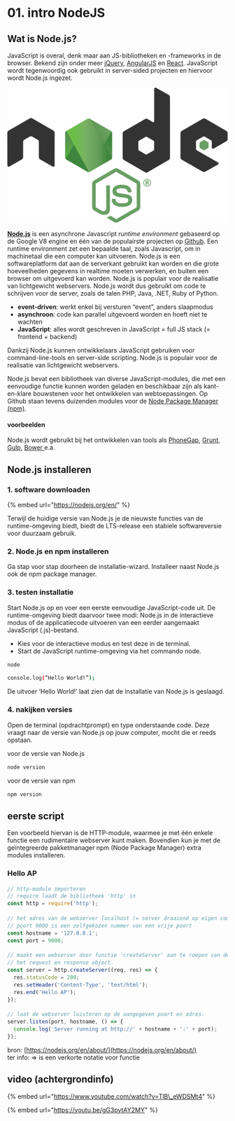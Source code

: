# 01. intro NodeJS

## Wat is Node.js?

JavaScript is overal, denk maar aan JS-bibliotheken en -frameworks in de browser. Bekend zijn onder meer [jQuery](https://jquery.com/), [AngularJS](https://angularjs.org/) en [React](https://reactjs.org/). JavaScript wordt tegenwoordig ook gebruikt in server-sided projecten en hiervoor wordt Node.js ingezet. 

![](../.gitbook/assets/node.png)

[**Node.js**](https://nodejs.org/en/) is een asynchrone Javascript _runtime environment_ gebaseerd op de Google V8 engine en één van de populairste projecten op [Github](https://github.com/).  Een runtime environment zet een bepaalde taal, zoals Javascript, om in machinetaal die een computer kan uitvoeren. Node.js is een softwareplatform dat aan de serverkant gebruikt kan worden en die grote hoeveelheden gegevens in realtime moeten verwerken, en buiten een browser om uitgevoerd kan worden. Node.js is populair voor de realisatie van lichtgewicht webservers. Node.js wordt dus gebruikt om code te schrijven voor de server, zoals de talen PHP, Java, .NET, Ruby of Python. 

* **event-driven**: werkt enkel bij versturen “event”, anders slaapmodus
* **asynchroon**: code kan parallel uitgevoerd worden en hoeft niet te wachten
* **JavaScript**: alles wordt geschreven in JavaScript = full JS stack \(= frontend + backend\)

Dankzij Node.js kunnen ontwikkelaars JavaScript gebruiken voor command-line-tools en server-side scripting. Node.js is populair voor de realisatie van lichtgewicht webservers.  
  
Node.js bevat een bibliotheek van diverse JavaScript-modules, die met een eenvoudige functie kunnen worden geladen en beschikbaar zijn als kant-en-klare bouwstenen voor het ontwikkelen van webtoepassingen. Op Github staan tevens duizenden modules voor de [Node Package Manager \(npm\)](https://www.npmjs.com/). 

#### voorbeelden

Node.js wordt gebruikt bij het ontwikkelen van tools als [PhoneGap](https://phonegap.com/), [Grunt](https://gruntjs.com/), [Gulp](https://gulpjs.com/), [Bower ](https://bower.io/)e.a. 

## Node.js installeren

### 1. software downloaden

{% embed url="https://nodejs.org/en/" %}

Terwijl de huidige versie van Node.js je de nieuwste functies van de runtime-omgeving biedt, biedt de LTS-release een stabiele softwareversie voor duurzaam gebruik.

### **2. Node.js en npm installeren**

Ga stap voor stap doorheen de installatie-wizard. Installeer naast Node.js ook de npm package manager.

### 3. testen installatie

Start Node.js op en voer een eerste eenvoudige JavaScript-code uit. De runtime-omgeving biedt daarvoor twee modi: Node.js in de interactieve modus of de applicatiecode uitvoeren van een eerder aangemaakt JavaScript \(.js\)-bestand. 

* Kies voor de interactieve modus en test deze in de terminal.
* Start de JavaScript runtime-omgeving via het commando node.

```bash
node
```

```bash
console.log(“Hello World!”);
```

De uitvoer ‘Hello World!’ laat zien dat de installatie van Node.js is geslaagd.

### 4. nakijken versies

Open de terminal \(opdrachtprompt\) en type onderstaande code. Deze vraagt naar de versie van Node.js op jouw computer, mocht die er reeds opstaan.

voor de versie van Node.js

```bash
node version
```

voor de versie van npm

```bash
npm version
```

## eerste script

Een voorbeeld hiervan is de HTTP-module, waarmee je met één enkele functie een rudimentaire webserver kunt maken. Bovendien kun je met de geïntegreerde pakketmanager npm \(Node Package Manager\) extra modules installeren.

### Hello AP

```javascript
// http-module importeren
// require laadt de bibliotheek 'http' in
const http = require('http');

// het adres van de webserver localhost (= server draaiend op eigen computer)
// poort 9000 is een zelfgekozen nummer van een vrije poort
const hostname = '127.0.0.1';
const port = 9000;

// maakt een webserver door functie 'createServer' aan te roepen van de 'http'-bibliotheek. Neemt een handler methode aan met 2 parameters:
// het request en response object.
const server = http.createServer((req, res) => {
  res.statusCode = 200;
  res.setHeader('Content-Type', 'text/html');
  res.end('Hello AP');
});

// laat de webserver luisteren op de aangegeven poort en adres.
server.listen(port, hostname, () => {
  console.log('Server running at http://' + hostname + ':' + port);
});
```

bron: [https://nodejs.org/en/about/](https://nodejs.org/en/about/)  
ter info: =&gt; is een verkorte notatie voor functie

## video \(achtergrondinfo\)

{% embed url="https://www.youtube.com/watch?v=TlB\_eWDSMt4" %}

{% embed url="https://youtu.be/gG3pytAY2MY" %}



